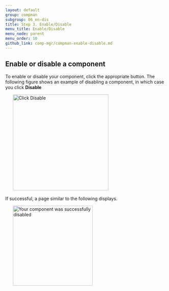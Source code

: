 ```yaml
---
layout: default 
group: compman
subgroup: 06_en-dis
title: Step 3. Enable/Disable
menu_title: Enable/Disable
menu_node: parent
menu_order: 10
github_link: comp-mgr/compman-enable-disable.md
---
```


## Enable or disable a component
To enable or disable your component, click the appropriate button. The following figure shows an example of disabling a component, in which case you click **Disable**

&nbsp;&nbsp;&nbsp;&nbsp;&nbsp;&nbsp;<img src="{{ site.baseurl }}common/images/cman_actions_disable.png" width="300px" alt="Click Disable">

If successful, a page similar to the following displays.

&nbsp;&nbsp;&nbsp;&nbsp;&nbsp;&nbsp;<img src="{{ site.baseurl }}common/images/cman_disable_success.png" width="250px" alt="Your component was successfully disabled">